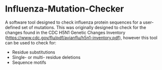 # Influenza-Mutation-Checker
A software tool designed to check influenza protein sequences for a user-defined set of mutations. This was originally designed to check for the changes found in the CDC H5N1 Genetic Changes Inventory (https://www.cdc.gov/flu/pdf/avianflu/h5n1-inventory.pdf), however this tool can be used to check for:

  - Residue substitutions
  - Single- or multi- residue deletions
  - Sequence motifs



